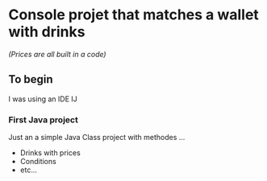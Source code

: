 # Console projet that matches a wallet with drinks
_(Prices are all built in a code)_

## To begin

I was using an IDE IJ

### First Java project

Just an a simple Java Class project with methodes ...

- Drinks with prices
- Conditions
- etc...
